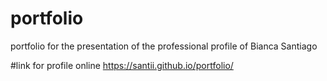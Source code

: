 # portfolio
 portfolio for the presentation of the professional profile of Bianca Santiago

#link for profile online
 https://santii.github.io/portfolio/
